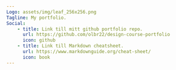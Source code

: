 ```yaml
---
Logo: assets/img/leaf_256x256.png
Tagline: My portfolio.
Social:
    - title: Link till mitt github portfolio repo.
      url: https://github.com/olbr22/design-course-portfolio
      icon: github
    - title: Link till Markdown cheatsheet.
      url: https://www.markdownguide.org/cheat-sheet/
      icon: book
---
```

